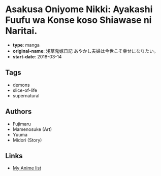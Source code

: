 # Asakusa Oniyome Nikki: Ayakashi Fuufu wa Konse koso Shiawase ni Naritai.

-   **type**: manga
-   **original-name**: 浅草鬼嫁日記 あやかし夫婦は今世こそ幸せになりたい。
-   **start-date**: 2018-03-14

## Tags

-   demons
-   slice-of-life
-   supernatural

## Authors

-   Fujimaru
-   Mamenosuke (Art)
-   Yuuma
-   Midori (Story)

## Links

-   [My Anime list](https://myanimelist.net/manga/114866/Asakusa_Oniyome_Nikki__Ayakashi_Fuufu_wa_Konse_koso_Shiawase_ni_Naritai)
